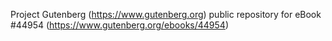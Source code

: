 Project Gutenberg (https://www.gutenberg.org) public repository for eBook #44954 (https://www.gutenberg.org/ebooks/44954)
